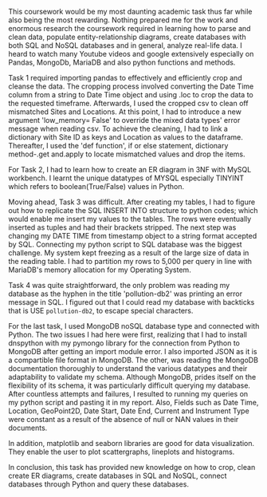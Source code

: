 This coursework would be my most daunting academic task thus far while also being the most rewarding. Nothing prepared me for the work and enormous research the coursework required in learning how to parse and clean data, populate entity-relationship diagrams, create databases with both SQL and NoSQL databases and in general, analyze real-life data. I heard to watch many Youtube videos and google extensively especially on Pandas, MongoDb, MariaDB and also python functions and methods.

Task 1 required importing pandas to effectively and efficiently crop and cleanse the data. The cropping process involved converting the Date Time column from a string to Date Time object and using .loc to crop the data to the requested timeframe. Afterwards, I used the cropped csv to clean off mismatched Sites and Locations. 
At this point, I had to introduce a new argument 'low_memory= False' to override the mixed data types' error message when reading csv. 
To achieve the cleaning, I had to link a dictionary with Site ID as keys and Location as values to the dataframe. Thereafter, I used the 'def function', if or else statement, dictionary method-.get and.apply to locate mismatched values and drop the items.

For Task 2, I had to learn how to create an ER diagram in 3NF with MySQL workbench. I learnt the unique datatypes of MYSQL especially TINYINT which refers to boolean(True/False) values in Python.

Moving ahead, Task 3 was difficult. After creating my tables, I had to figure out how to replicate the SQL INSERT INTO structure to python codes; which would enable me insert my values to the tables. The rows were eventually inserted as tuples and had their brackets stripped. 
The next step was changing my DATE TIME from timestamp object to a string format accepted by SQL. Connecting my python script to SQL database was the biggest challenge. My system kept freezing as a result of the large size of data in the reading table. I had to partition my rows to 5,000 per query in line with MariaDB's memory allocation for my Operating System. 

Task 4 was quite straightforward, the only problem was reading my database as the hyphen in the title 'pollution-db2' was printing an error message in SQL. I figured out that I could read my database with backticks that is USE `pollution-db2`, to escape special characters.

For the last task, I used MongoDB noSQL database type and connected with Python. The two issues I had here were first, realizing that I had to install dnspython with my pymongo library for the connection from Python to MongoDB after getting an import module error. I also imported JSON as it is a compartible file format in MongoDB. The other, was reading the MongoDB documentation thoroughly to understand the various datatypes and their adaptability to validate my schema.
Although MongoDB, prides itself on the flexibility of its schema, it was particularly difficult querying my database. After countless attempts and failures, I resulted to running my queries on my python script and pasting it in my report. Also, Fields such as Date Time, Location, GeoPoint2D, Date Start, Date End, Current and Instrument Type were constant as a result of the absence of null or NAN values in their documents.

In addition, matplotlib and seaborn libraries are good for data visualization. They enable the user to plot scattergraphs, lineplots and histograms.

In conclusion, this task has provided new knowledge on how to crop, clean create ER diagrams, create databases in SQL and NoSQL, connect databases through Python and query these databases. 

